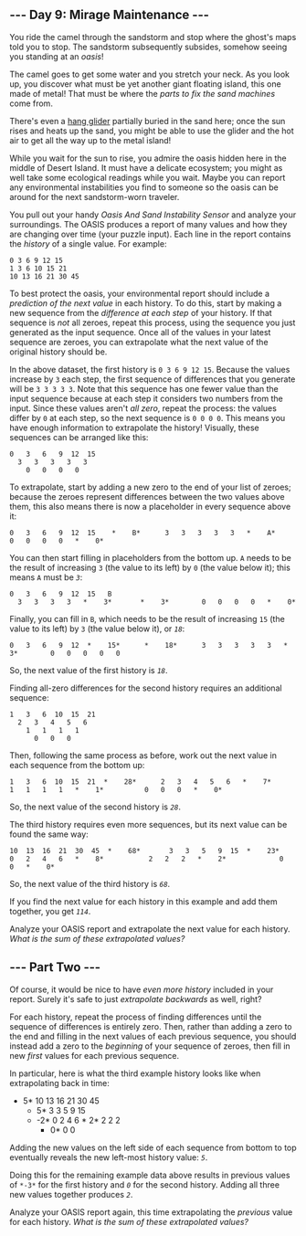 ## --- Day 9: Mirage Maintenance --- ##

You ride the camel through the sandstorm and stop where the ghost's
maps told you to stop. The sandstorm subsequently subsides, somehow
seeing you standing at an *oasis*!

The camel goes to get some water and you stretch your neck. As you look
up, you discover what must be yet another giant floating island, this
one made of metal! That must be where the *parts to fix the sand
machines* come from.

There's even a [hang glider](https://en.wikipedia.org/wiki/Hang_gliding)
partially buried in the sand here; once the sun rises and heats up the
sand, you might be able to use the glider and the hot air to get all
the way up to the metal island!

While you wait for the sun to rise, you admire the oasis hidden here in
the middle of Desert Island. It must have a delicate ecosystem; you
might as well take some ecological readings while you wait. Maybe you
can report any environmental instabilities you find to someone so the
oasis can be around for the next sandstorm-worn traveler.

You pull out your handy *Oasis And Sand Instability Sensor* and analyze
your surroundings. The OASIS produces a report of many values and how
they are changing over time (your puzzle input). Each line in the
report contains the *history* of a single value. For example:

    0 3 6 9 12 15
    1 3 6 10 15 21
    10 13 16 21 30 45

To best protect the oasis, your environmental report should include a *prediction
of the next value* in each history. To do this, start by making a new
sequence from the *difference at each step* of your history. If that
sequence is *not* all zeroes, repeat this process, using the sequence
you just generated as the input sequence. Once all of the values in
your latest sequence are zeroes, you can extrapolate what the next
value of the original history should be.

In the above dataset, the first history is `0 3 6 9 12 15`. Because the
values increase by `3` each step, the first sequence of differences
that you generate will be `3 3 3 3 3`. Note that this sequence has one
fewer value than the input sequence because at each step it considers
two numbers from the input. Since these values aren't *all zero*,
repeat the process: the values differ by `0` at each step, so the next
sequence is `0 0 0 0`. This means you have enough information to
extrapolate the history! Visually, these sequences can be arranged like
this:

    0   3   6   9  12  15
      3   3   3   3   3
        0   0   0   0

To extrapolate, start by adding a new zero to the end of your list of
zeroes; because the zeroes represent differences between the two values
above them, this also means there is now a placeholder in every
sequence above it:

    0   3   6   9  12  15    *    B*      3   3   3   3   3   *    A*        0   0   0   0   *    0*    

You can then start filling in placeholders from the bottom up. `A`
needs to be the result of increasing `3` (the value to its left) by `0`
(the value below it); this means `A` must be *`3`*:

    0   3   6   9  12  15   B
      3   3   3   3   *    3*       *    3*        0   0   0   0   *    0*    

Finally, you can fill in `B`, which needs to be the result of
increasing `15` (the value to its left) by `3` (the value below it), or
*`18`*:

    0   3   6   9  12  *    15*      *    18*      3   3   3   3   3   *    3*        0   0   0   0   0

So, the next value of the first history is *`18`*.

Finding all-zero differences for the second history requires an
additional sequence:

    1   3   6  10  15  21
      2   3   4   5   6
        1   1   1   1
          0   0   0

Then, following the same process as before, work out the next value in
each sequence from the bottom up:

    1   3   6  10  15  21  *    28*      2   3   4   5   6   *    7*        1   1   1   1   *    1*          0   0   0   *    0*    

So, the next value of the second history is *`28`*.

The third history requires even more sequences, but its next value can
be found the same way:

    10  13  16  21  30  45  *    68*       3   3   5   9  15  *    23*         0   2   4   6   *    8*           2   2   2   *    2*             0   0   *    0*    

So, the next value of the third history is *`68`*.

If you find the next value for each history in this example and add
them together, you get *`114`*.

Analyze your OASIS report and extrapolate the next value for each
history. *What is the sum of these extrapolated values?*

## --- Part Two --- ##

Of course, it would be nice to have *even more history* included in
your report. Surely it's safe to just *extrapolate backwards* as well,
right?

For each history, repeat the process of finding differences until the
sequence of differences is entirely zero. Then, rather than adding a
zero to the end and filling in the next values of each previous
sequence, you should instead add a zero to the *beginning* of your
sequence of zeroes, then fill in new *first* values for each previous
sequence.

In particular, here is what the third example history looks like when
extrapolating back in time:

*    5*      10  13  16  21  30  45
      *    5*       3   3   5   9  15
       *    -2*       0   2   4   6
          *    2*       2   2   2
            *    0*       0   0

Adding the new values on the left side of each sequence from bottom to
top eventually reveals the new left-most history value: *`5`*.

Doing this for the remaining example data above results in previous
values of `*-3*` for the first history and *`0`* for the second
history. Adding all three new values together produces *`2`*.

Analyze your OASIS report again, this time extrapolating the *previous*
value for each history. *What is the sum of these extrapolated values?*
